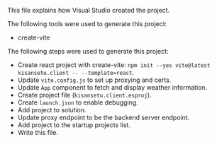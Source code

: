 This file explains how Visual Studio created the project.

The following tools were used to generate this project:
- create-vite

The following steps were used to generate this project:
- Create react project with create-vite: `npm init --yes vite@latest kisansetu.client -- --template=react`.
- Update `vite.config.js` to set up proxying and certs.
- Update `App` component to fetch and display weather information.
- Create project file (`kisansetu.client.esproj`).
- Create `launch.json` to enable debugging.
- Add project to solution.
- Update proxy endpoint to be the backend server endpoint.
- Add project to the startup projects list.
- Write this file.
